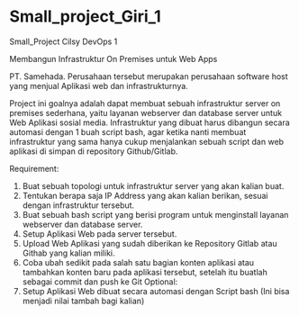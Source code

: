 # Small_project_Giri_1

Small_Project Cilsy DevOps 1

Membangun Infrastruktur On Premises untuk Web Apps

PT. Samehada. Perusahaan tersebut merupakan perusahaan software host yang menjual Aplikasi web dan infrastrukturnya.

Project ini goalnya adalah dapat membuat sebuah infrastruktur server on premises sederhana, yaitu layanan webserver dan database server untuk Web Aplikasi sosial media. Infrastruktur yang dibuat harus dibangun secara automasi dengan 1 buah script bash, agar ketika nanti membuat infrastruktur yang sama hanya cukup menjalankan sebuah script dan web aplikasi di simpan di repository Github/Gitlab.

Requirement:

1. Buat sebuah topologi untuk infrastruktur server yang akan kalian buat.
2. Tentukan berapa saja IP Address yang akan kalian berikan, sesuai dengan infrastruktur tersebut.
3. Buat sebuah bash script yang berisi program untuk menginstall layanan webserver dan database server.
4. Setup Aplikasi Web pada server tersebut.
5. Upload Web Aplikasi yang sudah diberikan ke Repository Gitlab atau Githab yang kalian miliki.
6. Coba ubah sedikit pada salah satu bagian konten aplikasi atau tambahkan konten
baru pada aplikasi tersebut, setelah itu buatlah sebagai commit dan push ke Git
Optional:
1. Setup Aplikasi Web dibuat secara automasi dengan Script bash (Ini bisa menjadi nilai
tambah bagi kalian)

